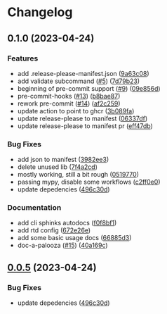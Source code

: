 # Changelog

## 0.1.0 (2023-04-24)


### Features

* add .release-please-manifest.json ([9a63c08](https://github.com/andrewthetechie/cookiecutter-autodocs/commit/9a63c080ccfb084740235e9a8ab58416132565ae))
* add validate subcommand ([#5](https://github.com/andrewthetechie/cookiecutter-autodocs/issues/5)) ([7d79b23](https://github.com/andrewthetechie/cookiecutter-autodocs/commit/7d79b23f48296d3a3c4c85bf7c27947b4861de96))
* beginning of pre-commit support ([#9](https://github.com/andrewthetechie/cookiecutter-autodocs/issues/9)) ([09e856d](https://github.com/andrewthetechie/cookiecutter-autodocs/commit/09e856dc026d39cb5c711668df1cb0d165c67067))
* pre-commit-hooks ([#13](https://github.com/andrewthetechie/cookiecutter-autodocs/issues/13)) ([b8bae87](https://github.com/andrewthetechie/cookiecutter-autodocs/commit/b8bae873a44b5d363d969a96145d2f2d3fe15286))
* rework pre-commit ([#14](https://github.com/andrewthetechie/cookiecutter-autodocs/issues/14)) ([af2c259](https://github.com/andrewthetechie/cookiecutter-autodocs/commit/af2c259fe90d280a05230daa976204ee9b0d5f86))
* update action to point to ghcr ([3b089fa](https://github.com/andrewthetechie/cookiecutter-autodocs/commit/3b089fa38eb73de3ccbed177ad9f9eb269214ed2))
* update release-please to manifest ([06337df](https://github.com/andrewthetechie/cookiecutter-autodocs/commit/06337df30e413e21b211e32cb58bf1118fd83938))
* update release-please to manifest pr ([eff47db](https://github.com/andrewthetechie/cookiecutter-autodocs/commit/eff47db69f54aba2a2a3ce21fc6205b3ede0bfa9))


### Bug Fixes

* add json to manifest ([3982ee3](https://github.com/andrewthetechie/cookiecutter-autodocs/commit/3982ee3af97d9f09d01ebe6b7235082f67f804c8))
* delete unused lib ([7f4a2cd](https://github.com/andrewthetechie/cookiecutter-autodocs/commit/7f4a2cd0fb7266c733c11e94425d17cc996a9cd7))
* mostly working, still a bit rough ([0519770](https://github.com/andrewthetechie/cookiecutter-autodocs/commit/05197709a4c13370cf1f3ff0f18cc56104324ede))
* passing mypy, disable some workflows ([c2ff0e0](https://github.com/andrewthetechie/cookiecutter-autodocs/commit/c2ff0e021380cb7a13d0accdff2310a67c4aef1a))
* update depedencies ([496c30d](https://github.com/andrewthetechie/cookiecutter-autodocs/commit/496c30da5bf4cb6690f4a7300930cb0e08f7bb25))


### Documentation

* add cli sphinks autodocs ([f0f8bf1](https://github.com/andrewthetechie/cookiecutter-autodocs/commit/f0f8bf1964412f0d3f632f759aa921423413d012))
* add rtd config ([672e26e](https://github.com/andrewthetechie/cookiecutter-autodocs/commit/672e26e1be914feca8c656615bfeb6c0653ae302))
* add some basic usage docs ([66885d3](https://github.com/andrewthetechie/cookiecutter-autodocs/commit/66885d3bfca433a5989f88fccdc7d63b9b3af8eb))
* doc-a-palooza ([#15](https://github.com/andrewthetechie/cookiecutter-autodocs/issues/15)) ([40a169c](https://github.com/andrewthetechie/cookiecutter-autodocs/commit/40a169c2952b7cba0413dc9e1b33799caec6b19c))

## [0.0.5](https://github.com/andrewthetechie/cookiecutter-autodocs/compare/v0.0.4...v0.0.5) (2023-04-24)


### Bug Fixes

* update depedencies ([496c30d](https://github.com/andrewthetechie/cookiecutter-autodocs/commit/496c30da5bf4cb6690f4a7300930cb0e08f7bb25))
